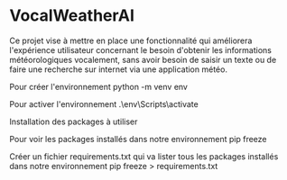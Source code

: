 # VocalWeatherAI
Ce projet vise à mettre en place une fonctionnalité qui améliorera l'expérience utilisateur concernant le besoin d'obtenir les informations météorologiques vocalement, sans avoir besoin de saisir un texte ou de faire une recherche sur internet via une application météo.

Pour créer l'environnement 
    python -m venv env

Pour activer l'environnement
    .\env\Scripts\activate


Installation des packages à utiliser


Pour voir les packages installés dans notre environnement
    pip freeze

Créer un fichier requirements.txt qui va lister tous les packages installés dans notre environnement
    pip freeze > requirements.txt    